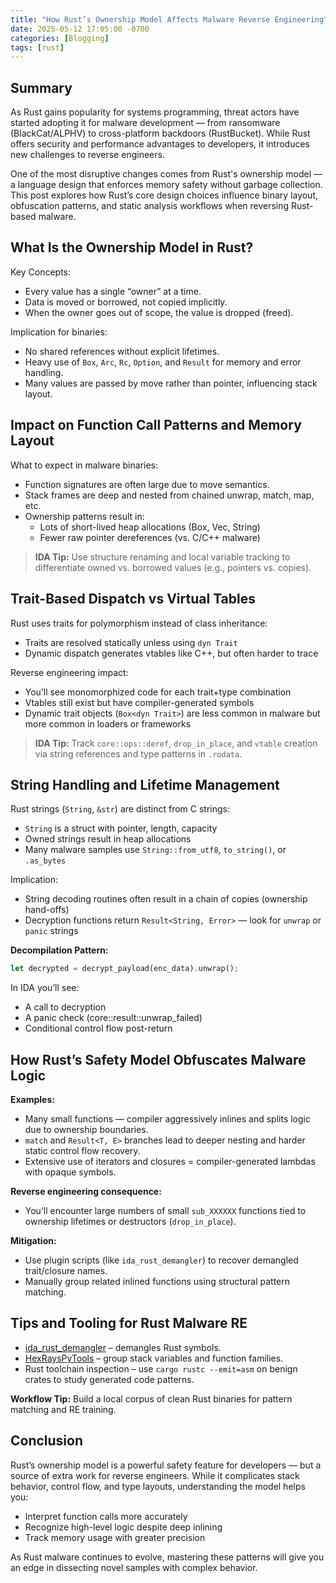 ```yaml
---
title: "How Rust’s Ownership Model Affects Malware Reverse Engineering"
date: 2025-05-12 17:05:00 -0700
categories: [Blogging]
tags: [rust]
---
```


## Summary
As Rust gains popularity for systems programming, threat actors have started adopting it for malware development — from ransomware (BlackCat/ALPHV) to cross-platform backdoors (RustBucket). While Rust offers security and performance advantages to developers, it introduces new challenges to reverse engineers.

One of the most disruptive changes comes from Rust's ownership model — a language design that enforces memory safety without garbage collection. This post explores how Rust’s core design choices influence binary layout, obfuscation patterns, and static analysis workflows when reversing Rust-based malware.

## What Is the Ownership Model in Rust?
Key Concepts:
* Every value has a single “owner” at a time.
* Data is moved or borrowed, not copied implicitly.
* When the owner goes out of scope, the value is dropped (freed).

Implication for binaries:
* No shared references without explicit lifetimes.
* Heavy use of `Box`, `Arc`, `Rc`, `Option`, and `Result` for memory and error handling.
* Many values are passed by move rather than pointer, influencing stack layout.

## Impact on Function Call Patterns and Memory Layout
What to expect in malware binaries:
* Function signatures are often large due to move semantics.
* Stack frames are deep and nested from chained unwrap, match, map, etc.
* Ownership patterns result in:
  * Lots of short-lived heap allocations (Box, Vec, String)
  * Fewer raw pointer dereferences (vs. C/C++ malware)

> **IDA Tip:**
> Use structure renaming and local variable tracking to differentiate owned vs. borrowed values (e.g., pointers vs. copies).

## Trait-Based Dispatch vs Virtual Tables
Rust uses traits for polymorphism instead of class inheritance:
* Traits are resolved statically unless using `dyn Trait`
* Dynamic dispatch generates vtables like C++, but often harder to trace

Reverse engineering impact:
* You’ll see monomorphized code for each trait+type combination
* Vtables still exist but have compiler-generated symbols
* Dynamic trait objects (`Box<dyn Trait>`) are less common in malware but more common in loaders or frameworks

> **IDA Tip:**
> Track `core::ops::deref`, `drop_in_place`, and `vtable` creation via string references and type patterns in `.rodata`.

## String Handling and Lifetime Management
Rust strings (`String`, `&str`) are distinct from C strings:
* `String` is a struct with pointer, length, capacity
* Owned strings result in heap allocations
* Many malware samples use `String::from_utf8`, `to_string()`, or `.as_bytes`

Implication:
* String decoding routines often result in a chain of copies (ownership hand-offs)
* Decryption functions return `Result<String, Error>` — look for `unwrap` or `panic` strings

**Decompilation Pattern:**
```rust
let decrypted = decrypt_payload(enc_data).unwrap();
```

In IDA you’ll see:
* A call to decryption
* A panic check (core::result::unwrap_failed)
* Conditional control flow post-return

## How Rust’s Safety Model Obfuscates Malware Logic
**Examples:**
* Many small functions — compiler aggressively inlines and splits logic due to ownership boundaries.
* `match` and `Result<T, E>` branches lead to deeper nesting and harder static control flow recovery.
* Extensive use of iterators and closures = compiler-generated lambdas with opaque symbols.

**Reverse engineering consequence:**
* You’ll encounter large numbers of small `sub_XXXXXX` functions tied to ownership lifetimes or destructors (`drop_in_place`).

**Mitigation:**
* Use plugin scripts (like `ida_rust_demangler`) to recover demangled trait/closure names.
* Manually group related inlined functions using structural pattern matching.

## Tips and Tooling for Rust Malware RE
* [ida_rust_demangler](https://github.com/AlexAltea/ida-rust-demangler) – demangles Rust symbols.
* [HexRaysPyTools](https://github.com/igogo-x86/HexRaysPyTools) – group stack variables and function families.
* Rust toolchain inspection – use `cargo rustc --emit=asm` on benign crates to study generated code patterns.

**Workflow Tip:**
Build a local corpus of clean Rust binaries for pattern matching and RE training.

## Conclusion
Rust’s ownership model is a powerful safety feature for developers — but a source of extra work for reverse engineers. While it complicates stack behavior, control flow, and type layouts, understanding the model helps you:
* Interpret function calls more accurately
* Recognize high-level logic despite deep inlining
* Track memory usage with greater precision

As Rust malware continues to evolve, mastering these patterns will give you an edge in dissecting novel samples with complex behavior.
